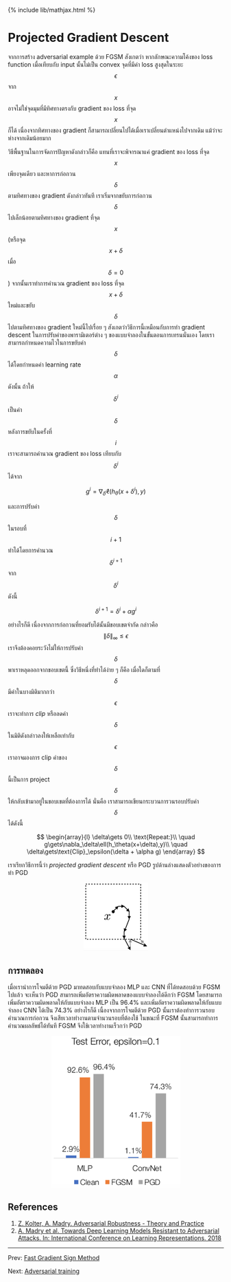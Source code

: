 {% include lib/mathjax.html %}
# Projected Gradient Descent

จากการสร้าง adversarial example ด้วย FGSM สังเกตว่า หากลักษณะความโค้งของ loss function เมื่อเทียบกับ input นั้นไม่เป็น convex
จุดที่มีค่า loss สูงสุดในระยะ $$\epsilon$$ จาก $$x$$ อาจไม่ใช่จุดมุมที่มีทิศทางตรงกับ gradient ของ loss ที่จุด $$x$$ ก็ได้ เนื่องจากทิศทางของ gradient ก็สามารถเปลี่ยนไปได้เมื่อเราเปลี่ยนตำแหน่งไปจากเดิม แม้ว่าจะห่างจากเดิมน้อยมาก

วิธีพื้นฐานในการจัดการปัญหาดังกล่าวก็คือ แทนที่เราจะพิจารณาแค่ gradient ของ loss ที่จุด $$x$$ เพียงจุดเดียว และหาการก่อกวน $$\delta$$ ตามทิศทางของ gradient ดังกล่าวทันที เราเริ่มจากขยับการก่อกวน $$\delta$$ ไปเล็กน้อยตามทิศทางของ gradient ที่จุด $$x$$ (หรือจุด $$x+\delta$$ เมื่อ $$\delta = 0$$) จากนั้นเราทำการคำนวณ gradient ของ loss ที่จุด $$x+\delta$$ ใหม่และขยับ $$\delta$$ ไปตามทิศทางของ gradient ใหม่นี้ไปเรื่อย ๆ สังเกตว่าวิธีการนี้เหมือนกับการทำ gradient descent ในการปรับค่าของพารามิเตอร์ต่าง ๆ ของแบบจำลองในขั้นตอนการเทรนนั่นเอง โดยเราสามารถกำหนดความไวในการขยับค่า $$\delta$$ ได้โดยกำหนดค่า learning rate $$\alpha$$ ดังนั้น ถ้าให้ $$\delta^i$$ เป็นค่า $$\delta$$ หลังการขยับในครั้งที่ $$i$$ เราจะสามารถคำนวณ gradient ของ loss เทียบกับ $$\delta^i$$ ได้จาก

$$
g^i=\nabla_{\delta^i}\ell(h_\theta(x+\delta^i),y)
$$

และการปรับค่า $$\delta$$ ในรอบที่ $$i+1$$ ทำได้โดยการคำนวณ $$\delta^{i+1}$$ จาก $$\delta^i$$ ดังนี้

$$
\delta^{i+1}=\delta^i +\alpha g^i
$$

อย่างไรก็ดี เนื่องจากการก่อกวนที่ยอมรับได้นั้นมีขอบเขตจำกัด กล่าวคือ $$\|\delta\|_\infty\leq\epsilon$$ เราจึงต้องคอยระวังไม่ให้การปรับค่า $$\delta$$ พาเราหลุดออกจากขอบเขตนี้ ซึ่งวิธีหนึ่งที่ทำได้ง่าย ๆ ก็คือ เมื่อใดก็ตามที่ $$\delta$$ มีค่าในบางมิติมากกว่า $$\epsilon$$ เราจะทำการ _clip_ หรือลดค่า $$\delta$$ ในมิติดังกล่าวลงให้เหลือเท่ากับ $$\epsilon$$ เราอาจมองการ clip ค่าของ $$\delta$$ นี้เป็นการ project $$\delta$$ ให้กลับเข้ามาอยู่ในขอบเขตที่ต้องการได้ นั่นคือ เราสามารถเขียนกระบวนการวนรอบปรับค่า $$\delta$$ ได้ดังนี้

$$
\begin{array}{l}
\delta\gets 0\\
\text{Repeat:}\\
\quad g\gets\nabla_\delta\ell(h_\theta(x+\delta),y)\\
\quad \delta\gets\text{Clip}_\epsilon(\delta + \alpha g)
\end{array}
$$

เราเรียกวิธีการนี้ว่า _projected gradient descent_ หรือ PGD รูปด้านล่างแสดงตัวอย่างของการทำ PGD

<p align="center">
<img width="150" src="https://raw.githubusercontent.com/vacharapat/Adversarial-Machine-Learning/master/images/pgd.png">
</p>

## การทดลอง

เมื่อเรานำการโจมตีด้วย PGD มาทดสอบกับแบบจำลอง MLP และ CNN ที่ได้ทดสอบด้วย FGSM ไปแล้ว จะเห็นว่า PGD สามารถเพิ่มอัตราความผิดพลาดของแบบจำลองได้ดีกว่า FGSM โดยสามารถเพิ่มอัตราความผิดพลาดให้กับแบบจำลอง MLP เป็น 96.4% และเพิ่มอัตราความผิดพลาดให้กับแบบจำลอง CNN ได้เป็น 74.3% อย่างไรก็ดี เนื่องจากการโจมตีด้วย PGD นั้นเราต้องทำการวนรอบคำนวณการก่อกวน จึงเสียเวลาทำงานตามจำนวนรอบที่ต้องใช้ ในขณะที่ FGSM นั้นสามารถทำการคำนวณผลลัพธ์ได้ทันที FGSM จึงใช้เวลาทำงานเร็วกว่า PGD

<p align="center">
<img width="300" src="https://raw.githubusercontent.com/vacharapat/Adversarial-Machine-Learning/master/images/pgd_result.png">
</p>

## References
1. [Z. Kolter, A. Madry. Adversarial Robustness - Theory and Practice](https://adversarial-ml-tutorial.org)
1. [A. Madry et al. Towards Deep Learning Models Resistant to Adversarial Attacks. In: International Conference on Learning Representations. 2018](https://arxiv.org/abs/1706.06083)

---
Prev: [Fast Gradient Sign Method](https://vacharapat.github.io/Adversarial-Machine-Learning/docs/attack3)

Next: [Adversarial training](https://vacharapat.github.io/Adversarial-Machine-Learning/docs/attack5)
